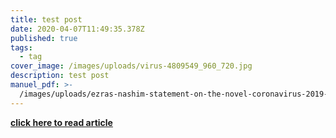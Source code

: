 ```yaml
---
title: test post
date: 2020-04-07T11:49:35.378Z
published: true
tags:
  - tag
cover_image: /images/uploads/virus-4809549_960_720.jpg
description: test post
manuel_pdf: >-
  /images/uploads/ezras-nashim-statement-on-the-novel-coronavirus-2019-ncov-1-1.pdf
---
```

**[click here to read article](https://ezrasnashim.netlify.com/images/uploads/ezras-nashim-statement-on-the-novel-coronavirus-2019-ncov-1-1.pdf)**